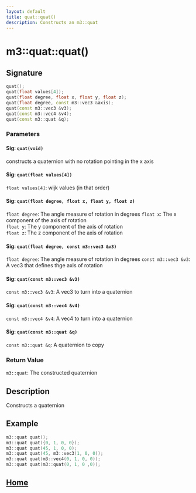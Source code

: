 ```yaml
---
layout: default
title: quat::quat()
description: Constructs an m3::quat
---
```


# m3::quat::quat()

## Signature

```c++
quat();
quat(float values[4]);
quat(float degree, float x, float y, float z);
quat(float degree, const m3::vec3 &axis);
quat(const m3::vec3 &v3);
quat(const m3::vec4 &v4);
quat(const m3::quat &q);
```

### Parameters

#### Sig: `quat(void)`
constructs a quaternion with no rotation pointing in the x axis

#### Sig: `quat(float values[4])`
`float values[4]`: wijk values \(in that order\)

#### Sig: `quat(float degree, float x, float y, float z)`
`float degree`: The angle measure of rotation in degrees
`float x`: The x component of the axis of rotation  
`float y`: The y component of the axis of rotation  
`float z`: The z component of the axis of rotation

#### Sig: `quat(float degree, const m3::vec3 &v3)`
`float degree`: The angle measure of rotation in degrees
`const m3::vec3 &v3`: A vec3 that defines thge axis of rotation

#### Sig: `quat(const m3::vec3 &v3)`
`const m3::vec3 &v3`: A vec3 to turn into a quaternion

#### Sig: `quat(const m3::vec4 &v4)`
`const m3::vec4 &v4`: A vec4 to turn into a quaternion

#### Sig: `quat(const m3::quat &q)`
`const m3::quat &q`: A quaternion to copy

### Return Value

`m3::quat`: The constructed quaternion

## Description

Constructs a quaternion

## Example

```c++
m3::quat quat();
m3::quat quat({0, 1, 0, 0});
m3::quat quat(45, 1, 0, 0);
m3::quat quat(45, m3::vec3(1, 0, 0));
m3::quat quat(m3::vec4(0, 1, 0, 0));
m3::quat quat(m3::quat(0, 1, 0 ,0));
```

## [Home](https://developergy.github.io/math3d/)